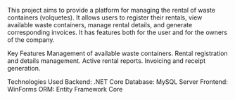 This project aims to provide a platform for managing the rental of waste containers (volquetes). It allows users to register their rentals, view available waste containers, manage rental details, and generate corresponding invoices.
It has features both for the user and for the owners of the company.

Key Features
Management of available waste containers.
Rental registration and details management.
Active rental reports.
Invoicing and receipt generation.

Technologies Used
Backend: .NET Core
Database: MySQL Server
Frontend: WinForms
ORM: Entity Framework Core
